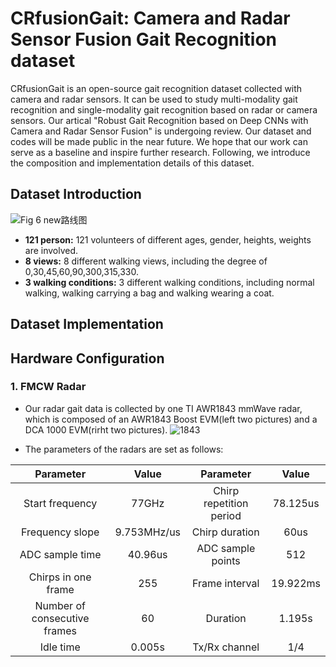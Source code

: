 # CRfusionGait: Camera and Radar Sensor Fusion Gait Recognition dataset
CRfusionGait is an open-source gait recognition dataset collected with camera and radar sensors. It can be used to study multi-modality gait recognition and single-modality gait recognition based on radar or camera sensors. Our artical "Robust Gait Recognition based on Deep CNNs with Camera and Radar Sensor Fusion" is undergoing review. Our dataset and codes will be made public in the near future. We hope that our work can serve as a baseline and inspire further research. Following, we introduce the composition and implementation details of this dataset.
## Dataset Introduction
![Fig 6 new路线图](https://user-images.githubusercontent.com/115384654/194757102-53ec81ba-145c-4e68-a4c0-6e4534f9bfae.png)
*  **121 person:** 121 volunteers of different ages, gender, heights, weights are involved.<br>
*  **8 views:** 8 different walking views, including the degree of 0,30,45,60,90,300,315,330.<br>
*  **3 walking conditions:** 3 different walking conditions, including normal walking, walking carrying a bag and walking wearing a coat.<br>
## Dataset Implementation
## Hardware Configuration
### 1. FMCW Radar
* Our radar gait data is collected by one TI AWR1843 mmWave radar, which is composed of an AWR1843 Boost EVM(left two pictures) and a DCA 1000 EVM(rirht two pictures).
![1843](https://user-images.githubusercontent.com/115384654/194759060-b4351388-de3f-467b-ba04-be657d32c000.png)

* The parameters of the radars are set as follows:

Parameter | Value | Parameter | Value
:----:  | :----:  | :----: | :----:  
Start frequency | 77GHz| Chirp repetition period|78.125us
Frequency slope | 9.753MHz/us | Chirp duration| 60us
ADC sample time | 40.96us|ADC sample points| 512
Chirps in one frame | 255| Frame interval| 19.922ms
Number of consecutive frames | 60 | Duration | 1.195s
Idle time | 0.005s | Tx/Rx channel| 1/4

